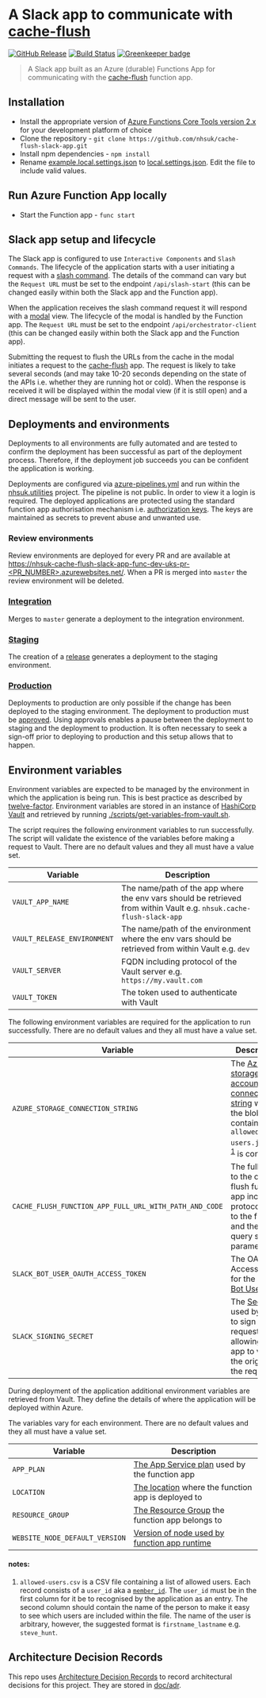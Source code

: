 # A Slack app to communicate with [cache-flush](https://github.com/nhsuk/cache-flush)

[![GitHub Release](https://img.shields.io/github/release/nhsuk/cache-flush-slack-app.svg)](https://github.com/nhsuk/cache-flush-slack-app/releases/latest/)
[![Build Status](https://dev.azure.com/nhsuk/nhsuk.utilities/_apis/build/status/nhsuk.cache-flush-slack-app?branchName=master)](https://dev.azure.com/nhsuk/nhsuk.utilities/_build/latest?definitionId=333&branchName=master) [![Greenkeeper badge](https://badges.greenkeeper.io/nhsuk/cache-flush-slack-app.svg)](https://greenkeeper.io/)

> A Slack app built as an Azure (durable) Functions App for communicating with
> the [cache-flush](https://github.com/nhsuk/cache-flush) function app.

## Installation

* Install the appropriate version of
  [Azure Functions Core Tools version 2.x](https://docs.microsoft.com/en-us/azure/azure-functions/functions-run-local#install-the-azure-functions-core-tools)
  for your development platform of choice
* Clone the repository - `git clone https://github.com/nhsuk/cache-flush-slack-app.git`
* Install npm dependencies - `npm install`
* Rename [example.local.settings.json](example.local.settings.json) to
  [local.settings.json](local.settings.json). Edit the file to include valid
  values.

## Run Azure Function App locally

* Start the Function app - `func start`

## Slack app setup and lifecycle

The Slack app is configured to use `Interactive Components` and `Slash
Commands`. The lifecycle of the application starts with a user initiating a
request with a
[slash command](https://api.slack.com/interactivity/slash-commands). The
details of the command can vary but the `Request URL` must be set to the
endpoint `/api/slash-start` (this can be changed easily within both the Slack
app and the Function app).

When the application receives the slash command request it will respond with a
[modal](https://api.slack.com/surfaces/modals) view. The lifecycle of the modal
is handled by the Function app. The `Request URL` must be set to the endpoint
`/api/orchestrator-client` (this can be changed easily within both the Slack
app and the Function app).

Submitting the request to flush the URLs from the cache in the modal initiates
a request to the [cache-flush](https://github.com/nhsuk/cache-flush) app. The
request is likely to take several seconds (and may take 10-20 seconds depending
on the state of the APIs i.e. whether they are running hot or cold). When the
response is received it will be displayed within the modal view (if it is still
open) and a direct message will be sent to the user.


## Deployments and environments

Deployments to all environments are fully automated and are tested to confirm
the deployment has been successful as part of the deployment process.
Therefore, if the deployment job succeeds you can be confident the application
is working.

Deployments are configured via [azure-pipelines.yml](./azure-pipelines.yml) and
run within the
[nhsuk.utilities](https://dev.azure.com/nhsuk/nhsuk.utilities/_build?definitionId=333)
project. The pipeline is not public. In order to view it a login is required.
The deployed applications are protected using the standard function app
authorisation mechanism i.e.
[authorization keys](https://docs.microsoft.com/en-us/azure/azure-functions/functions-bindings-http-webhook#authorization-keys).
The keys are maintained as secrets to prevent abuse and unwanted use.

### Review environments
Review environments are deployed for every PR and are available at
[https://nhsuk-cache-flush-slack-app-func-dev-uks-pr-<PR_NUMBER>.azurewebsites.net/](https://nhsuk-cache-flush-slack-app-func-dev-uks-pr-XXX.azurewebsites.net/).
When a PR is merged into `master` the review environment will be deleted.

### [Integration](https://nhsuk-cache-flush-slack-app-func-int-uks.azurewebsites.net/)
Merges to `master` generate a deployment to the integration environment.

### [Staging](https://nhsuk-cache-flush-slack-app-func-stag-uks.azurewebsites.net/)
The creation of a [release](https://github.com/nhsuk/cache-flush-slack-app/releases)
generates a deployment to the staging environment.

### [Production](https://nhsuk-cache-flush-slack-app-func-prod-uks.azurewebsites.net/)
Deployments to production are only possible if the change has been deployed to
the staging environment. The deployment to production must be
[approved](https://docs.microsoft.com/en-us/azure/devops/pipelines/process/approvals?view=azure-devops#approvals).
Using approvals enables a pause between the deployment to staging and the
deployment to production. It is often necessary to seek a sign-off prior to
deploying to production and this setup allows that to happen.

## Environment variables

Environment variables are expected to be managed by the environment in which
the application is being run. This is best practice as described by
[twelve-factor](https://12factor.net/config). Environment variables are stored
in an instance of [HashiCorp Vault](https://www.vaultproject.io/) and retrieved
by running
[./scripts/get-variables-from-vault.sh](./scripts/get-variables-from-vault.sh).

The script requires the following environment variables to run successfully.
The script will validate the existence of the variables before making a request
to Vault.
There are no default values and they all must have a value set.

| Variable                    | Description                                                                                                          |
| --------                    | -----------                                                                                                          |
| `VAULT_APP_NAME`            | The name/path of the app where the env vars should be retrieved from within Vault e.g. `nhsuk.cache-flush-slack-app` |
| `VAULT_RELEASE_ENVIRONMENT` | The name/path of the environment where the env vars should be retrieved from within Vault e.g. `dev`                 |
| `VAULT_SERVER`              | FQDN including protocol of the Vault server e.g. `https://my.vault.com`                                              |
| `VAULT_TOKEN`               | The token used to authenticate with Vault                                                                            |

The following environment variables are required for the application to run
successfully.
There are no default values and they all must have a value set.

| Variable                                               | Description                                                                                                                                                                       |
| --------                                               | -----------                                                                                                                                                                       |
| `AZURE_STORAGE_CONNECTION_STRING`                      | The [Azure storage account connection string](https://docs.microsoft.com/en-us/azure/storage/common/storage-configure-connection-string) where the blob containing `allowed-users.json`<sup>[note 1](#notes)</sup> is contained                                                                          |
| `CACHE_FLUSH_FUNCTION_APP_FULL_URL_WITH_PATH_AND_CODE` | The full URL to the cache flush function app including protocol, path to the function and the code query string parameter                                                         |
| `SLACK_BOT_USER_OAUTH_ACCESS_TOKEN`                    | The OAuth Access Token for the app's [Bot User](https://api.slack.com/docs/token-types#bot)                                                                                       |
| `SLACK_SIGNING_SECRET`                                 | The [Secret](https://api.slack.com/docs/verifying-requests-from-slack#app_management_updates) used by Slack to sign requests allowing the app to verify the origin of the request |

During deployment of the application additional environment variables are
retrieved from Vault. They define the details of where the application will be
deployed within Azure.

The variables vary for each environment.
There are no default values and they all must have a value set.

| Variable                       | Description                                                                                                                                                |
| --------                       | -----------                                                                                                                                                |
| `APP_PLAN`                     | [The App Service plan](https://docs.microsoft.com/en-us/azure/app-service/overview-hosting-plans) used by the function app                                 |
| `LOCATION`                     | [The location](https://azure.microsoft.com/en-us/global-infrastructure/locations/) where the function app is deployed to                                   |
| `RESOURCE_GROUP`               | [The Resource Group](https://docs.microsoft.com/en-us/azure/azure-resource-manager/resource-group-overview#resource-groups) the function app belongs to    |
| `WEBSITE_NODE_DEFAULT_VERSION` | [Version of node used by function app runtime](https://docs.microsoft.com/en-us/azure/azure-functions/functions-app-settings#website_node_default_version) |

#### notes:
1. `allowed-users.csv` is a CSV file containing a list of allowed users. Each
   record consists of a `user_id` aka a
   [`member_id`](https://api.slack.com/messaging/composing/formatting#mentioning-users).
   The `user_id` must be in the first column for it be to recognised by the
   application as an entry. The second column should contain the name of the
   person to make it easy to see which users are included within the file. The
   name of the user is arbitrary, however, the suggested format is
   `firstname_lastname` e.g. `steve_hunt`.

## Architecture Decision Records

This repo uses
[Architecture Decision Records](http://thinkrelevance.com/blog/2011/11/15/documenting-architecture-decisions)
to record architectural decisions for this project.
They are stored in [doc/adr](doc/adr).
